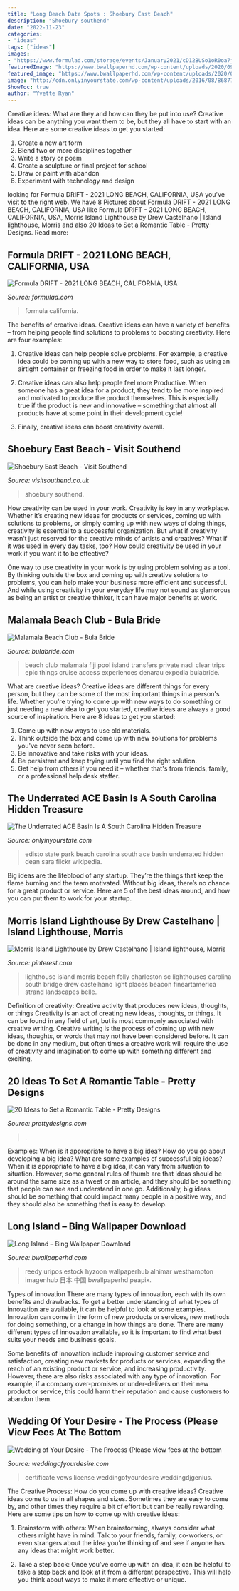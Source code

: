 ```yaml
---
title: "Long Beach Date Spots : Shoebury East Beach"
description: "Shoebury southend"
date: "2022-11-23"
categories:
- "ideas"
tags: ["ideas"]
images:
- "https://www.formulad.com/storage/events/January2021/cD12BUSo1oR0oa7jjyaD.jpg"
featuredImage: "https://www.bwallpaperhd.com/wp-content/uploads/2020/09/LongIsland.jpg"
featured_image: "https://www.bwallpaperhd.com/wp-content/uploads/2020/09/LongIsland.jpg"
image: "http://cdn.onlyinyourstate.com/wp-content/uploads/2016/08/8687793065_7a6e7c6cfc_h-700x491.jpg"
ShowToc: true
author: "Yvette Ryan"
---
```



Creative ideas: What are they and how can they be put into use?
Creative ideas can be anything you want them to be, but they all have to start with an idea. Here are some creative ideas to get you started: 
1. Create a new art form 
2. Blend two or more disciplines together 
3. Write a story or poem 
4. Create a sculpture or final project for school 
5. Draw or paint with abandon 
6. Experiment with technology and design 

	

		
looking for Formula DRIFT - 2021 LONG BEACH, CALIFORNIA, USA you've visit to the right web. We have 8 Pictures about Formula DRIFT - 2021 LONG BEACH, CALIFORNIA, USA like Formula DRIFT - 2021 LONG BEACH, CALIFORNIA, USA, Morris Island Lighthouse by Drew Castelhano | Island lighthouse, Morris and also 20 Ideas to Set a Romantic Table - Pretty Designs. Read more:
		
    
## Formula DRIFT - 2021 LONG BEACH, CALIFORNIA, USA

<img loading=lazy src="https://www.formulad.com/storage/events/January2021/cD12BUSo1oR0oa7jjyaD.jpg" onerror="this.onerror=null;this.src='https://tse2.mm.bing.net/th?id=OIP.uhe6XK6HdOktutPTTVnMawAAAA&amp;pid=15.1';" alt="Formula DRIFT - 2021 LONG BEACH, CALIFORNIA, USA">

_Source: formulad.com_

>formula california. 

	

The benefits of creative ideas.
Creative ideas can have a variety of benefits – from helping people find solutions to problems to boosting creativity. Here are four examples:
1. Creative ideas can help people solve problems. For example, a creative idea could be coming up with a new way to store food, such as using an airtight container or freezing food in order to make it last longer.

2. Creative ideas can also help people feel more Productive. When someone has a great idea for a product, they tend to be more inspired and motivated to produce the product themselves. This is especially true if the product is new and innovative – something that almost all products have at some point in their development cycle!

3. Finally, creative ideas can boost creativity overall.

    
## Shoebury East Beach - Visit Southend

<img loading=lazy src="https://www.visitsouthend.co.uk/app/uploads/2021/01/IMG_2121-scaled-e1626343776720.jpg" onerror="this.onerror=null;this.src='https://tse4.mm.bing.net/th?id=OIP.jTG7etHy_ld-EgNTyKUpdQHaEP&amp;pid=15.1';" alt="Shoebury East Beach - Visit Southend">

_Source: visitsouthend.co.uk_

>shoebury southend. 

	

How creativity can be used in your work.
Creativity is key in any workplace. Whether it’s creating new ideas for products or services, coming up with solutions to problems, or simply coming up with new ways of doing things, creativity is essential to a successful organization.
But what if creativity wasn’t just reserved for the creative minds of artists and creatives? What if it was used in every day tasks, too? How could creativity be used in your work if you want it to be effective?

One way to use creativity in your work is by using problem solving as a tool. By thinking outside the box and coming up with creative solutions to problems, you can help make your business more efficient and successful. And while using creativity in your everyday life may not sound as glamorous as being an artist or creative thinker, it can have major benefits at work.

    
## Malamala Beach Club - Bula Bride

<img loading=lazy src="http://bulabride.com/wp-content/uploads/2018/05/Malamala-3.jpg" onerror="this.onerror=null;this.src='https://tse3.mm.bing.net/th?id=OIP.Xuf-memttntBSL9lcV8N0AHaFm&amp;pid=15.1';" alt="Malamala Beach Club - Bula Bride">

_Source: bulabride.com_

>beach club malamala fiji pool island transfers private nadi clear trips epic things cruise access experiences denarau expedia bulabride. 

	

What are creative ideas?
Creative ideas are different things for every person, but they can be some of the most important things in a person's life. Whether you're trying to come up with new ways to do something or just needing a new idea to get you started, creative ideas are always a good source of inspiration. Here are 8 ideas to get you started: 
1. Come up with new ways to use old materials.
2. Think outside the box and come up with new solutions for problems you've never seen before.
3. Be innovative and take risks with your ideas.
4. Be persistent and keep trying until you find the right solution. 
5. Get help from others if you need it – whether that's from friends, family, or a professional help desk staffer. 

    
## The Underrated ACE Basin Is A South Carolina Hidden Treasure

<img loading=lazy src="http://cdn.onlyinyourstate.com/wp-content/uploads/2016/08/8687793065_7a6e7c6cfc_h-700x491.jpg" onerror="this.onerror=null;this.src='https://tse4.mm.bing.net/th?id=OIP.V0vua9o9fR7o2whGHB-nqgHaFM&amp;pid=15.1';" alt="The Underrated ACE Basin Is A South Carolina Hidden Treasure">

_Source: onlyinyourstate.com_

>edisto state park beach carolina south ace basin underrated hidden dean sara flickr wikipedia. 

	

Big ideas are the lifeblood of any startup. They’re the things that keep the flame burning and the team motivated. Without big ideas, there’s no chance for a great product or service. Here are 5 of the best ideas around, and how you can put them to work for your startup.

    
## Morris Island Lighthouse By Drew Castelhano | Island Lighthouse, Morris

<img loading=lazy src="https://i.pinimg.com/736x/73/1f/21/731f21225a1872d710c6d2b0eeb2574a--beaches-islands.jpg" onerror="this.onerror=null;this.src='https://tse3.mm.bing.net/th?id=OIP.51fZExxmuB7YGZl4lhuh4wHaLH&amp;pid=15.1';" alt="Morris Island Lighthouse by Drew Castelhano | Island lighthouse, Morris">

_Source: pinterest.com_

>lighthouse island morris beach folly charleston sc lighthouses carolina south bridge drew castelhano light places beacon fineartamerica strand landscapes belle. 

	

Definition of creativity: Creative activity that produces new ideas, thoughts, or things
Creativity is an act of creating new ideas, thoughts, or things. It can be found in any field of art, but is most commonly associated with creative writing. Creative writing is the process of coming up with new ideas, thoughts, or words that may not have been considered before. It can be done in any medium, but often times a creative work will require the use of creativity and imagination to come up with something different and exciting.

    
## 20 Ideas To Set A Romantic Table - Pretty Designs

<img loading=lazy src="http://www.prettydesigns.com/wp-content/uploads/2015/08/20-ideas-to-set-a-romantic-table13.jpg" onerror="this.onerror=null;this.src='https://tse3.mm.bing.net/th?id=OIP.2IQ7SrVe--TlzsIdek4c3wHaLI&amp;pid=15.1';" alt="20 Ideas to Set a Romantic Table - Pretty Designs">

_Source: prettydesigns.com_

>. 

	

Examples: When is it appropriate to have a big idea? How do you go about developing a big idea? What are some examples of successful big ideas?
When it is appropriate to have a big idea, it can vary from situation to situation. However, some general rules of thumb are that ideas should be around the same size as a tweet or an article, and they should be something that people can see and understand in one go. Additionally, big ideas should be something that could impact many people in a positive way, and they should also be something that is easy to develop.

    
## Long Island – Bing Wallpaper Download

<img loading=lazy src="https://www.bwallpaperhd.com/wp-content/uploads/2020/09/LongIsland.jpg" onerror="this.onerror=null;this.src='https://tse3.mm.bing.net/th?id=OIP.C4p6cwi9FGe3jwOsGJ4eYAEsCo&amp;pid=15.1';" alt="Long Island – Bing Wallpaper Download">

_Source: bwallpaperhd.com_

>reedy uripos estock hyzoon wallpaperhub alhimar westhampton imagenhub 日本 中国 bwallpaperhd peapix. 

	

Types of innovation
There are many types of innovation, each with its own benefits and drawbacks. To get a better understanding of what types of innovation are available, it can be helpful to look at some examples. 
Innovation can come in the form of new products or services, new methods for doing something, or a change in how things are done. There are many different types of innovation available, so it is important to find what best suits your needs and business goals. 

Some benefits of innovation include improving customer service and satisfaction, creating new markets for products or services, expanding the reach of an existing product or service, and increasing productivity. However, there are also risks associated with any type of innovation. For example, if a company over-promises or under-delivers on their new product or service, this could harm their reputation and cause customers to abandon them.

    
## Wedding Of Your Desire - The Process ﻿(Please View Fees At The Bottom

<img loading=lazy src="https://weddingofyourdesire.com/yahoo_site_admin/assets/images/Formal_Wedding_Certificate.297140039_std.JPG" onerror="this.onerror=null;this.src='https://tse3.mm.bing.net/th?id=OIP.GuQxzpouqOl15NlZg_GprgHaJ3&amp;pid=15.1';" alt="Wedding of Your Desire - The Process ﻿(Please view fees at the bottom">

_Source: weddingofyourdesire.com_

>certificate vows license weddingofyourdesire weddingdjgenius. 

	

The Creative Process: How do you come up with creative ideas?
Creative ideas come to us in all shapes and sizes. Sometimes they are easy to come by, and other times they require a bit of effort but can be really rewarding. Here are some tips on how to come up with creative ideas:
1. Brainstorm with others: When brainstorming, always consider what others might have in mind. Talk to your friends, family, co-workers, or even strangers about the idea you’re thinking of and see if anyone has any ideas that might work better.

2. Take a step back: Once you’ve come up with an idea, it can be helpful to take a step back and look at it from a different perspective. This will help you think about ways to make it more effective or unique.


